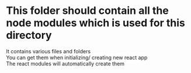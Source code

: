 # This folder should contain all the node modules which is used for this directory

It contains various files and folders <br>
You can get them when initializing/ creating new react app <br>
The react modules will automatically create them <br>
